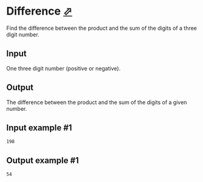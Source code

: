 # Difference [⬀](https://www.e-olymp.com/en/problems/941)
Find the difference between the product and the sum of the digits of a three digit number.

## Input
One three digit number (positive or negative).

## Output
The difference between the product and the sum of the digits of a given number.

## Input example #1
```
198
```

## Output example #1
```
54
```
